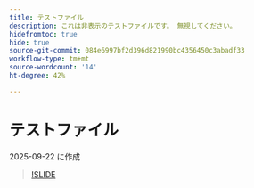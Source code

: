 ```yaml
---
title: テストファイル
description: これは非表示のテストファイルです。 無視してください。
hidefromtoc: true
hide: true
source-git-commit: 084e6997bf2d396d821990bc4356450c3abadf33
workflow-type: tm+mt
source-wordcount: '14'
ht-degree: 42%

---
```


# テストファイル

2025-09-22 に作成

>[!SLIDE](experimentation-agent-overview)
